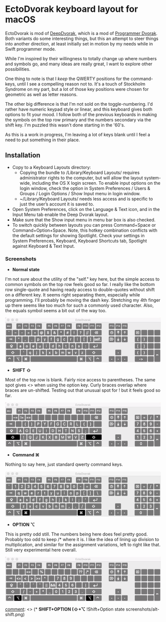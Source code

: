 EctoDvorak keyboard layout for macOS
===========

EctoDvorak is mod of [DeepDvorak](https://github.com/vbauerster/DeepDvorak), which is a mod of [Programmer Dvorak](http://www.kaufmann.no/roland/dvorak/index.html). Both variants do some interesting things, but this an attempt to steer things into another direction, at least initially set in motion by my needs while in Swift programmer mode.

While I'm inspired by their willingness to totally change up where numbers and symbols go, and many ideas are really great, I want to explore other possibilities.

One thing to note is that I *keep* the QWERTY positions for the command-keys, until I see a compelling reason not to. It's a touch of Stockholm Syndrome on my part, but a lot of those key positions were chosen for geometric as well as letter reasons.

The other big difference is that I'm not sold on the toggle-numbering. I'd rather have numeric keypad style or linear, and this keyboard gives both options to fit your mood. I follow both of the previous keyboards in making the symbols on the top row primary and the numbers secondary via the shift key. I'm puzzled this wasn't done starting in the '60's.

As this is a work in progress, I'm leaving a lot of keys blank until I feel a need to put something in their place.

## Installation

 * Copy to a Keyboard Layouts directory:
   * Copying the bundle to /Library/Keyboard Layouts/ requires administrator rights to the computer, but will allow the layout system-wide, including the OS X login screen. To enable input options on the login window, check the option in System Preferences / Users & Groups / Login Options / Show Input menu in login window.
	* ~/Library/Keyboard Layouts/ needs less access and is specific to just the user’s account it is saved to.
 * Open System Preferences, click on the Language & Text icon, and in the Input Menu tab enable the Deep Dvorak layout.
 * Make sure that the Show input menu in menu bar box is also checked.
 * To switch quickly between layouts you can press Command+Space or Command+Option+Space. Note, this hotkey combination conflicts with the default settings for showing Spotlight. Check your settings in System Preferences, Keyboard, Keyboard Shortcuts tab, Spotlight against Keyboard & Text Input.

### Screenshots

* **Normal state**

I'm not sure about the utility of the "self." key here, but the simple access to common symbols on the top row feels good so far. I really like the bottom row single-quote and having ready access to double-quotes without shift on a different key. It seems right separating them, especially while programming. I'll probably be moving the dash key. Stretching my 4th finger up there seems like too much for such a commonly used character. Also, the equals symbol seems a bit out of the way too.

![Normal state](screenshots/normal.png)

* **SHIFT ⇧**

Most of the top row is blank. Fairly nice access to parentheses. The same spot gives <> when using the option key. Curly braces overlap where braces are un-shifted. Testing out that unusual spot for ! but it feels good so far.

![Shift state](screenshots/shift.png)

[comment]: <> (* **Caps lock ⇪** !Shift state screenshots/caps.png)

* **Command ⌘**

Nothing to say here, just standard qwerty command keys.

![Command state](screenshots/h-cmd.png)

* **OPTION ⌥**

This is pretty odd still. The numbers being here does feel pretty good. Probably too odd to keep /* where it is. I like the idea of lining up division to multiplication, and similar for the assignment variations, left to right like that. Still very experimental here overall.

![Option state](screenshots/alt.png)

[comment]: <> (* **SHIFT+OPTION  (⇧+⌥** !Shift+Option state screenshots/alt-shift.png)

[comment]: <> (* **Dead state** !Dead state screenshots/dead.png)
